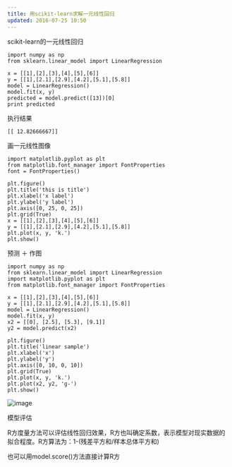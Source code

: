 ```yaml
---
title: 用scikit-learn求解一元线性回归
updated: 2016-07-25 10:50
---
```


scikit-learn的一元线性回归

    import numpy as np
    from sklearn.linear_model import LinearRegression

	x = [[1],[2],[3],[4],[5],[6]]
	y = [[1],[2.1],[2.9],[4.2],[5.1],[5.8]]
	model = LinearRegression()
	model.fit(x, y)
	predicted = model.predict([13])[0]
	print predicted
执行结果

	[[ 12.82666667]]
	
画一元线性图像
	
	import matplotlib.pyplot as plt
	from matplotlib.font_manager import FontProperties
	font = FontProperties()

	plt.figure()
	plt.title('this is title')
	plt.xlabel('x label')
	plt.ylabel('y label')
	plt.axis([0, 25, 0, 25])
	plt.grid(True)
	x = [[1],[2],[3],[4],[5],[6]]
	y = [[1],[2.1],[2.9],[4.2],[5.1],[5.8]]
	plt.plot(x, y, 'k.')
	plt.show()
	

预测 ＋ 作图
	
	import numpy as np
	from sklearn.linear_model import LinearRegression
	import matplotlib.pyplot as plt
	from matplotlib.font_manager import FontProperties

	x = [[1],[2],[3],[4],[5],[6]]
	y = [[1],[2.1],[2.9],[4.2],[5.1],[5.8]]
	model = LinearRegression()
	model.fit(x, y)
	x2 = [[0], [2.5], [5.3], [9.1]]
	y2 = model.predict(x2)

	plt.figure()
	plt.title('linear sample')
	plt.xlabel('x')
	plt.ylabel('y')
	plt.axis([0, 10, 0, 10])
	plt.grid(True)
	plt.plot(x, y, 'k.')
	plt.plot(x2, y2, 'g-')
	plt.show()
	
![image](http://www.shareditor.com/uploads/media/my-context/0001/01/5817c1dfb64abacc3811b88ec69931bdd8ff85fc.png)

模型评估

R方度量方法可以评估线性回归效果，R方也叫确定系数，表示模型对现实数据的拟合程度。R方算法为：1-(残差平方和/样本总体平方和)

也可以用model.score()方法直接计算R方


